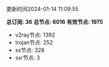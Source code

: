 更新时间2024-01-14 11:09:55

**总订阅: 36**
**总节点: 6016**
**有效节点: 1975**
- v2ray节点: 1392
- trojan节点: 252
- ss节点: 328
- ssr节点: 3

